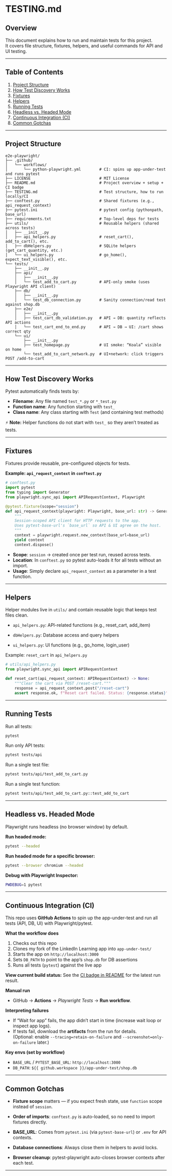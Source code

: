 # TESTING.md

## Overview
This document explains how to run and maintain tests for this project.  
It covers file structure, fixtures, helpers, and useful commands for API and UI testing.

---

## Table of Contents
1. [Project Structure](#project-structure)
2. [How Test Discovery Works](#how-test-discovery-works)
3. [Fixtures](#fixtures)
4. [Helpers](#helpers)
5. [Running Tests](#running-tests)
6. [Headless vs. Headed Mode](#headless-vs-headed-mode)
7. [Continuous Integration (CI)](#continuous-integration-ci)
8. [Common Gotchas](#common-gotchas)

---

## Project Structure
```text
e2e-playwright/
├── .github/
│   └── workflows/
│       └── python-playwright.yml        # CI: spins up app-under-test and runs pytest
├── LICENSE                              # MIT License
├── README.md                            # Project overview + setup + CI badge
├── TESTING.md                           # Test structure, how to run locally/CI
├── conftest.py                          # Shared fixtures (e.g., api_request_context)
├── pytest.ini                           # pytest config (pythonpath, base_url)
├── requirements.txt                     # Top-level deps for tests
├── utils/                               # Reusable helpers (shared across tests)
│   ├── __init__.py
│   ├── api_helpers.py                   # reset_cart(), add_to_cart(), etc.
│   ├── dbHelpers.py                     # SQLite helpers (get_cart_quantity, etc.)
│   └── ui_helpers.py                    # go_home(), expect_text_visible(), etc.
└── tests/
    ├── __init__.py
    ├── api/
    │   ├── __init__.py
    │   └── test_add_to_cart.py          # API-only smoke (uses Playwright API client)
    ├── db/
    │   ├── __init__.py
    │   └── test_db_connection.py        # Sanity connection/read test against shop.db
    ├── e2e/
    │   ├── __init__.py
    │   ├── test_cart_db_validation.py   # API → DB: quantity reflects API actions
    │   └── test_cart_end_to_end.py      # API → DB → UI: /cart shows correct qty
    └── ui/
        ├── __init__.py
        ├── test_homepage.py             # UI smoke: “Koala” visible on home
        └── test_add_to_cart_network.py  # UI+network: click triggers POST /add-to-cart

```

---

## How Test Discovery Works
Pytest automatically finds tests by:
- **Filename**: Any file named `test_*.py` or `*_test.py`
- **Function name**: Any function starting with `test_`
- **Class name**: Any class starting with `Test` (and containing test methods)

⚡ **Note:** Helper functions do not start with `test_` so they aren’t treated as tests.

---

## Fixtures
Fixtures provide reusable, pre-configured objects for tests.  

**Example: `api_request_context` in `conftest.py`**
```python
# conftest.py
import pytest
from typing import Generator
from playwright.sync_api import APIRequestContext, Playwright

@pytest.fixture(scope="session")
def api_request_context(playwright: Playwright, base_url: str) -> Generator[APIRequestContext, None, None]:
    """
    Session-scoped API client for HTTP requests to the app.
    Uses pytest-base-url's `base_url` so API & UI agree on the host.
    """
    context = playwright.request.new_context(base_url=base_url)
    yield context
    context.dispose()
```
- **Scope**: `session` → created once per test run, reused across tests.
- **Location**: In `conftest.py` so pytest auto-loads it for all tests without an import.
- **Usage**: Simply declare `api_request_context` as a parameter in a test function.

---

## Helpers

Helper modules live in `utils/` and contain reusable logic that keeps test files clean.

- `api_helpers.py`: API-related functions (e.g., reset_cart, add_item)

- `dbHelpers.py`: Database access and query helpers

- `ui_helpers.py`: UI functions (e.g., go_home, login_user)

Example: `reset_cart` in `api_helpers.py`

```python
# utils/api_helpers.py
from playwright.sync_api import APIRequestContext

def reset_cart(api_request_context: APIRequestContext) -> None:
    """Clear the cart via POST /reset-cart."""
    response = api_request_context.post("/reset-cart")
    assert response.ok, f"Reset cart failed. Status: {response.status}"
```
---

## Running Tests
Run all tests:
```bash
pytest
```

Run only API tests:
```bash
pytest tests/api
```
Run a single test file:
```bash
pytest tests/api/test_add_to_cart.py
```
Run a single test function:
```bash
pytest tests/api/test_add_to_cart.py::test_add_to_cart
```
---
## Headless vs. Headed Mode
Playwright runs headless (no browser window) by default.

**Run headed mode:**
```bash
pytest --headed
```
**Run headed mode for a specific browser:**
```bash
pytest --browser chromium --headed
```
**Debug with Playwright Inspector:**
```bash
PWDEBUG=1 pytest
```
---
## Continuous Integration (CI)

This repo uses **GitHub Actions** to spin up the app-under-test and run all tests (API, DB, UI) with Playwright/pytest.

**What the workflow does**
1. Checks out this repo
2. Clones my fork of the LinkedIn Learning app into `app-under-test/`
3. Starts the app on `http://localhost:3000`
4. Sets `DB_PATH` to point to the app’s `shop.db` for DB assertions
5. Runs all tests (`pytest`) against the live app

**View current build status:** See the [CI badge in README](README.md) for the latest run result.

**Manual run**
- GitHub → **Actions** → *Playwright Tests* → **Run workflow**.

**Interpreting failures**
- If “Wait for app” fails, the app didn’t start in time (increase wait loop or inspect app logs).
- If tests fail, download the **artifacts** from the run for details.  
  (Optional: enable `--tracing=retain-on-failure` and `--screenshot=only-on-failure` later.)

**Key envs (set by workflow)**
- `BASE_URL` / `PYTEST_BASE_URL`: `http://localhost:3000`
- `DB_PATH`: `${{ github.workspace }}/app-under-test/shop.db`

---

## Common Gotchas
- **Fixture scope** matters — if you expect fresh state, use `function` scope instead of `session`.

- **Order of imports**: `conftest.py` is auto-loaded, so no need to import fixtures directly.

- **BASE_URL**: Comes from `pytest.ini` (via `pytest-base-url`) or `.env` for API contexts.

- **Database connections**: Always close them in helpers to avoid locks.

- **Browser cleanup**: pytest-playwright auto-closes browser contexts after each test.
---
